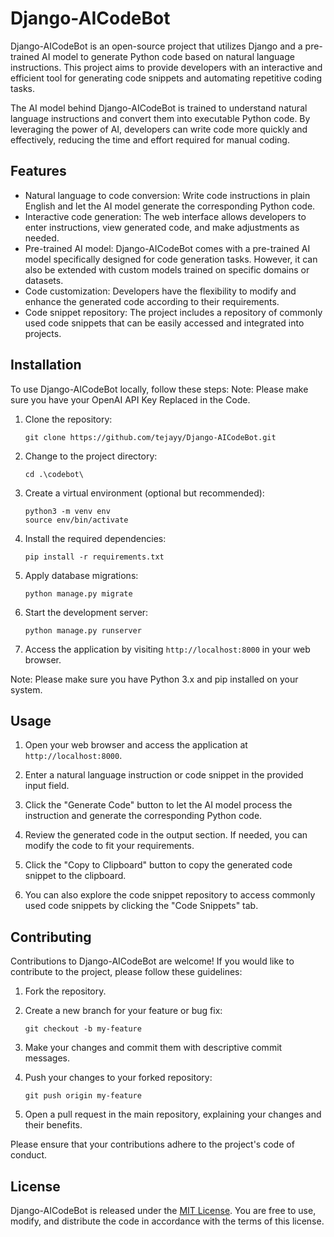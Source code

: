 # Django-AICodeBot

Django-AICodeBot is an open-source project that utilizes Django and a pre-trained AI model to generate Python code based on natural language instructions. This project aims to provide developers with an interactive and efficient tool for generating code snippets and automating repetitive coding tasks.

The AI model behind Django-AICodeBot is trained to understand natural language instructions and convert them into executable Python code. By leveraging the power of AI, developers can write code more quickly and effectively, reducing the time and effort required for manual coding.

## Features

- Natural language to code conversion: Write code instructions in plain English and let the AI model generate the corresponding Python code.
- Interactive code generation: The web interface allows developers to enter instructions, view generated code, and make adjustments as needed.
- Pre-trained AI model: Django-AICodeBot comes with a pre-trained AI model specifically designed for code generation tasks. However, it can also be extended with custom models trained on specific domains or datasets.
- Code customization: Developers have the flexibility to modify and enhance the generated code according to their requirements.
- Code snippet repository: The project includes a repository of commonly used code snippets that can be easily accessed and integrated into projects.

## Installation

To use Django-AICodeBot locally, follow these steps:
Note: Please make sure you have your OpenAI API Key Replaced in the Code.

1. Clone the repository:

   ```shell
   git clone https://github.com/tejayy/Django-AICodeBot.git
   ```

2. Change to the project directory:

   ```shell
   cd .\codebot\
   ```

3. Create a virtual environment (optional but recommended):

   ```shell
   python3 -m venv env
   source env/bin/activate
   ```

4. Install the required dependencies:

   ```shell
   pip install -r requirements.txt
   ```

5. Apply database migrations:

   ```shell
   python manage.py migrate
   ```

6. Start the development server:

   ```shell
   python manage.py runserver
   ```

7. Access the application by visiting `http://localhost:8000` in your web browser.

Note: Please make sure you have Python 3.x and pip installed on your system.

## Usage

1. Open your web browser and access the application at `http://localhost:8000`.

2. Enter a natural language instruction or code snippet in the provided input field.

3. Click the "Generate Code" button to let the AI model process the instruction and generate the corresponding Python code.

4. Review the generated code in the output section. If needed, you can modify the code to fit your requirements.

5. Click the "Copy to Clipboard" button to copy the generated code snippet to the clipboard.

6. You can also explore the code snippet repository to access commonly used code snippets by clicking the "Code Snippets" tab.

## Contributing

Contributions to Django-AICodeBot are welcome! If you would like to contribute to the project, please follow these guidelines:

1. Fork the repository.

2. Create a new branch for your feature or bug fix:

   ```shell
   git checkout -b my-feature
   ```

3. Make your changes and commit them with descriptive commit messages.

4. Push your changes to your forked repository:

   ```shell
   git push origin my-feature
   ```

5. Open a pull request in the main repository, explaining your changes and their benefits.

Please ensure that your contributions adhere to the project's code of conduct.

## License

Django-AICodeBot is released under the [MIT License](https://opensource.org/licenses/MIT). You are free to use, modify, and distribute the code in accordance with the terms of this license.
